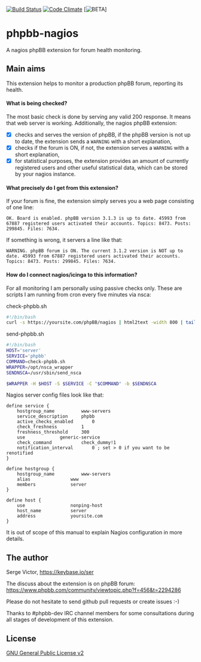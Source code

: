[![Build Status](https://travis-ci.org/ser/phpbb-nagios.svg?branch=master)](https://travis-ci.org/ser/phpbb-nagios)
[![Code Climate](https://codeclimate.com/github/ser/phpbb-nagios/badges/gpa.svg)](https://codeclimate.com/github/ser/phpbb-nagios)
[![BETA](http://blog.proresource.com/wp-content/uploads/2014/02/beta-testing-300x144.jpg)]
# phpbb-nagios
A nagios phpBB extension for forum health monitoring.

## Main aims

This extension helps to monitor a production phpBB forum, reporting its health.

#### What is being checked?

The most basic check is done by serving any valid 200 response. It means that
web server is working. Additionally, the nagios phpBB extension:

- [x] checks and serves the version of phpBB, if the phpBB version is not up to 
date, the extension sends a `WARNING` with a short explanation,
- [x] checks if the forum is ON, if not, the extension serves a `WARNING` with
a short explanation,
- [x] for statistical purposes, the extension provides an amount of currently registered
users and other useful statistical data, which can be stored by your nagios
instance.

#### What precisely do I get from this extension?

If your forum is fine, the extension simply serves you a web page consisting of one line:

`OK. Board is enabled. phpBB version 3.1.3 is up to date. 45993 from 67887 registered
users activated their accounts. Topics: 8473. Posts: 299845. Files: 7634.`

If something is wrong, it servers a line like that:

`WARNING. phpBB forum is ON. The current 3.1.2 version is NOT up to date. 45993
from 67887 registered users activated their accounts. Topics: 8473. Posts:
299845. Files: 7634.`

#### How do I connect nagios/icinga to this information?

For all monitoring I am personally using passive checks only. These are 
scripts I am running from cron every five minutes via nsca:

check-phpbb.sh
```bash
#!/bin/bash
curl -s https://yoursite.com/phpBB/nagios | html2text -width 800 | tail -n +2
```

send-phpbb.sh
```bash
#!/bin/bash
HOST='server'
SERVICE='phpbb'
COMMAND=check-phpbb.sh
WRAPPER=/opt/nsca_wrapper
SENDNSCA=/usr/sbin/send_nsca

$WRAPPER -H $HOST -S $SERVICE -C "$COMMAND" -b $SENDNSCA
```

Nagios server config files look like that:

```
define service {
	hostgroup_name			www-servers
	service_description		phpbb
	active_checks_enabled		0
	check_freshness			1
	freshness_threshold		300
	use				generic-service
	check_command			check_dummy!1
	notification_interval		0 ; set > 0 if you want to be renotified
}
```

```
define hostgroup {
	hostgroup_name			www-servers
	alias 				www
	members 			server
}
```

```
define host {
	use 				nonping-host
	host_name 			server
	address 			yoursite.com
}
```
It is out of scope of this manual to explain Nagios configuration in more details.

## The author

Serge Victor, https://keybase.io/ser

The discuss about the extension is on phpBB forum:
https://www.phpbb.com/community/viewtopic.php?f=456&t=2294286

Please do not hesitate to send github pull requests or create issues :-)

Thanks to #phpbb-dev IRC channel members for some consultations during
all stages of development of this extension.

## License

[GNU General Public License v2](http://opensource.org/licenses/GPL-2.0)
